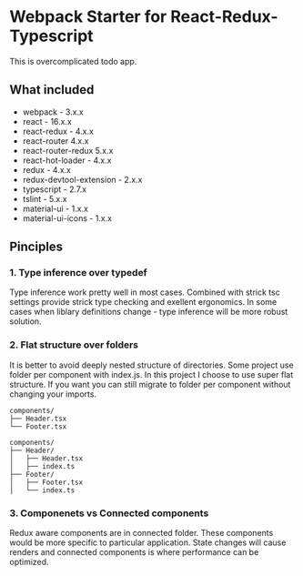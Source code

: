 # Webpack Starter for React-Redux-Typescript

This is overcomplicated todo app. 

## What included

- webpack - 3.x.x
- react - 16.x.x
- react-redux - 4.x.x
- react-router 4.x.x
- react-router-redux 5.x.x
- react-hot-loader - 4.x.x
- redux - 4.x.x
- redux-devtool-extension - 2.x.x
- typescript - 2.7.x
- tslint - 5.x.x
- material-ui - 1.x.x
- material-ui-icons - 1.x.x

## Pinciples

### 1. Type inference over typedef

Type inference work pretty well in most cases. Combined with strick tsc settings provide strick type checking and exellent ergonomics.
In some cases when liblary definitions change - type inference will be more robust solution.

### 2. Flat structure over folders

It is better to avoid deeply nested structure of directories. Some project use folder per component with index.js.
In this project I choose to use super flat structure. If you want you can still migrate to folder per component without changing your imports.

```asci
components/
├── Header.tsx
└── Footer.tsx
```

```asci
components/
├── Header/
│   ├── Header.tsx
│   ├── index.ts
├── Footer/
│   ├── Footer.tsx
│   └── index.ts
```


### 3. Componenets vs Connected components

Redux aware components are in connected folder. These components would be more specific to particular application.
State changes will cause renders and connected components is where performance can be optimized. 
